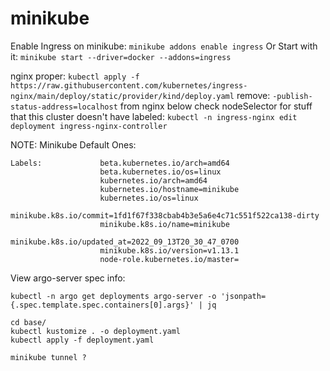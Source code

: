 # minikube
Enable Ingress on minikube: `minikube addons enable ingress`
Or Start with it: `minikube start --driver=docker --addons=ingress`

nginx proper: `kubectl apply -f https://raw.githubusercontent.com/kubernetes/ingress-nginx/main/deploy/static/provider/kind/deploy.yaml`
remove: `-publish-status-address=localhost` from nginx below
check nodeSelector for stuff that this cluster doesn't have labeled: `kubectl -n ingress-nginx edit deployment ingress-nginx-controller`

NOTE: Minikube Default Ones:
```
Labels:             beta.kubernetes.io/arch=amd64
                    beta.kubernetes.io/os=linux
                    kubernetes.io/arch=amd64
                    kubernetes.io/hostname=minikube
                    kubernetes.io/os=linux
                    minikube.k8s.io/commit=1fd1f67f338cbab4b3e5a6e4c71c551f522ca138-dirty
                    minikube.k8s.io/name=minikube
                    minikube.k8s.io/updated_at=2022_09_13T20_30_47_0700
                    minikube.k8s.io/version=v1.13.1
                    node-role.kubernetes.io/master=

```

View argo-server spec info:
```shell
kubectl -n argo get deployments argo-server -o 'jsonpath={.spec.template.spec.containers[0].args}' | jq
```

```shell
cd base/
kubectl kustomize . -o deployment.yaml
kubectl apply -f deployment.yaml

minikube tunnel ?
```